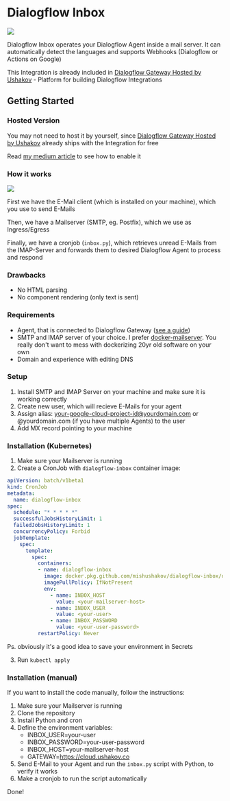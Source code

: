 # Dialogflow Inbox

![](https://i.imgur.com/8yoLPGI.png)

Dialogflow Inbox operates your Dialogflow Agent inside a mail server. It can automatically detect the languages and supports Webhooks (Dialogflow or Actions on Google)

This Integration is already included in [Dialogflow Gateway Hosted by Ushakov](https://dialogflow.cloud.ushakov.co) - Platform for building Dialogflow Integrations

## Getting Started

### Hosted Version

You may not need to host it by yourself, since [Dialogflow Gateway Hosted by Ushakov](https://dialogflow.cloud.ushakov.co) already ships with the Integration for free

Read [my medium article](https://medium.com/@ushakovhq/dialogflow-over-e-mail-85bd1b3dd8d6) to see how to enable it

### How it works

![](https://i.imgur.com/LliWtRV.png)

First we have the E-Mail client (which is installed on your machine), which you use to send E-Mails

Then, we have a Mailserver (SMTP, eg. Postfix), which we use as Ingress/Egress

Finally, we have a cronjob (`inbox.py`), which retrieves unread E-Mails from the IMAP-Server and forwards them to desired Dialogflow Agent to process and respond

### Drawbacks

- No HTML parsing
- No component rendering (only text is sent)

### Requirements

- Agent, that is connected to Dialogflow Gateway ([see a guide](https://github.com/mishushakov/dialogflow-gateway-docs/tree/master/hosted))
- SMTP and IMAP server of your choice. I prefer [docker-mailserver](https://github.com/tomav/docker-mailserver). You really don't want to mess with dockerizing 20yr old software on your own
- Domain and experience with editing DNS

### Setup

1. Install SMTP and IMAP Server on your machine and make sure it is working correctly
2. Create new user, which will recieve E-Mails for your agent
3. Assign alias: your-google-cloud-project-id@yourdomain.com or @yourdomain.com (if you have multiple Agents) to the user
4. Add MX record pointing to your machine

### Installation (Kubernetes)

1. Make sure your Mailserver is running
2. Create a CronJob with `dialogflow-inbox` container image:

```yaml
apiVersion: batch/v1beta1
kind: CronJob
metadata:
  name: dialogflow-inbox
spec:
  schedule: "* * * * *"
  successfulJobsHistoryLimit: 1
  failedJobsHistoryLimit: 1
  concurrencyPolicy: Forbid
  jobTemplate:
    spec:
      template:
        spec:
          containers:
          - name: dialogflow-inbox
            image: docker.pkg.github.com/mishushakov/dialogflow-inbox/dialogflow-inbox:latest
            imagePullPolicy: IfNotPresent
            env:
              - name: INBOX_HOST
                value: <your-mailserver-host>
              - name: INBOX_USER
                value: <your-user>
              - name: INBOX_PASSWORD
                value: <your-user-password>
          restartPolicy: Never
```

Ps. obviously it's a good idea to save your environment in Secrets

3. Run `kubectl apply`

### Installation (manual)

If you want to install the code manually, follow the instructions:

1. Make sure your Mailserver is running
2. Clone the repository
3. Install Python and cron
4. Define the environment variables:
    - INBOX_USER=your-user
    - INBOX_PASSWORD=your-user-password
    - INBOX_HOST=your-mailserver-host
    - GATEWAY=https://cloud.ushakov.co
5. Send E-Mail to your Agent and run the `inbox.py` script with Python, to verify it works
6. Make a cronjob to run the script automatically

Done!